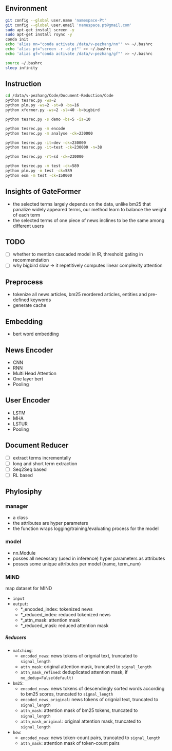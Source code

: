 ## Environment
``` bash
git config --global user.name 'namespace-Pt'
git config --global user.email 'namespace.pt@gmail.com'
sudo apt-get install screen -y
sudo apt-get install rsync -y
conda init
echo 'alias nn="conda activate /data/v-pezhang/nn"' >> ~/.bashrc
echo 'alias pt="screen -r -d pt"' >> ~/.bashrc
echo 'alias gf="conda activate /data/v-pezhang/gf"' >> ~/.bashrc

source ~/.bashrc
sleep infinity
```

## Instruction
```bash
cd /data/v-pezhang/Code/Document-Reduction/Code
python tesrec.py -ws=2
python plm.py -ws=2 -st=0 -bs=16
python xformer.py -ws=2 -sl=40 -b=bigbird

python tesrec.py -s demo -bs=5 -is=10

python tesrec.py -m encode
python tesrec.py -m analyse -ck=230000

python tesrec.py -it=dev -ck=230000
python tesrec.py -it=test -ck=230000 -n=38

python tesrec.py -rt=sd -ck=230000

python tesrec.py -m test -ck=589
python plm.py -m test -ck=589
python esm -m test -ck=150000
```

## Insights of GateFormer
- the selected terms largely depends on the data, unlike bm25 that panalize widely appeared terms, our method learn to balance the weight of each term
- the selected terms of one piece of news inclines to be the same among different users

## TODO
- [ ] whether to mention cascaded model in IR, threshold gating in recommendation
- [ ] why bigbird slow -> it repetitively computes linear complexity attention

## Preprocess
- tokenize all news articles, bm25 reordered articles, entities and pre-defined keywords
- generate cache

## Embedding
- bert word embedding

## News Encoder
- CNN
- RNN
- Multi Head Attention
- One layer bert
- Pooling

## User Encoder
- LSTM
- MHA
- LSTUR
- Pooling

## Document Reducer
- [ ] extract terms incrementally
- [ ] long and short term extraction
- [ ] Seq2Seq based
- [ ] RL based

## Phylosiphy
### manager
- a class
- the attributes are hyper parameters
- the function wraps logging/training/evaluating process for the model
### model
- nn.Module
- posses all necessary (used in inference) hyper parameters as attributes
- posses some unique attributes per model (name, term_num)
### MIND
map dataset for MIND
- `input`
- `output`:
  - *_encoded_index: tokenized news
  - *_reduced_index: reduced tokenized news
  - *_attn_mask: attention mask
  - *_reduced_mask: reduced attention mask

##### Reducers
- `matching`:
  - `encoded_news`: news tokens of orignial text, truncated to `signal_length`
  - `attn_mask`: original attention mask, truncated to `signal_length`
  - `attn_mask_refined`: deduplicated attention mask, if `no_dedup=False(default)`
- `bm25`:
  - `encoded_news`: news tokens of descendingly sorted words according to bm25 scores, truncated to `signal_length`
  - `encoded_news_original`: news tokens of orignial text, truncated to `signal_length`
  - `attn_mask`: attention mask of bm25 tokens, truncated to `signal_length`
  - `attn_mask_original`: original attention mask, truncated to `signal_length`
- `bow`:
  - `encoded_news`: news token-count pairs, truncated to `signal_length`
  - `attn_mask`: attention mask of token-count pairs